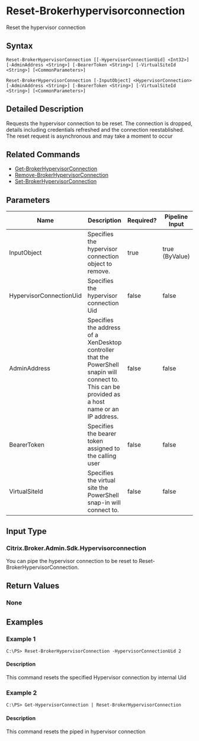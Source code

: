 ﻿
# Reset-Brokerhypervisorconnection
Reset the hypervisor connection
## Syntax
```
Reset-BrokerHypervisorConnection [[-HypervisorConnectionUid] <Int32>] [-AdminAddress <String>] [-BearerToken <String>] [-VirtualSiteId <String>] [<CommonParameters>]

Reset-BrokerHypervisorConnection [-InputObject] <HypervisorConnection> [-AdminAddress <String>] [-BearerToken <String>] [-VirtualSiteId <String>] [<CommonParameters>]
```
## Detailed Description
Requests the hypervisor connection to be reset. The connection is dropped, details including credentials refreshed and the connection reestablished. The reset request is asynchronous and may take a moment to occur


## Related Commands

* [Get-BrokerHypervisorConnection](./Get-BrokerHypervisorConnection/)
* [Remove-BrokerHypervisorConnection](./Remove-BrokerHypervisorConnection/)
* [Set-BrokerHypervisorConnection](./Set-BrokerHypervisorConnection/)
## Parameters
| Name   | Description | Required? | Pipeline Input | Default Value |
| --- | --- | --- | --- | --- |
| InputObject | Specifies the hypervisor connection object to remove. | true | true (ByValue) |  |
| HypervisorConnectionUid | Specifies the hypervisor connection Uid | false | false |  |
| AdminAddress | Specifies the address of a XenDesktop controller that the PowerShell snapin will connect to. This can be provided as a host name or an IP address. | false | false | Localhost. Once a value is provided by any cmdlet, this value will become the default. |
| BearerToken | Specifies the bearer token assigned to the calling user | false | false |  |
| VirtualSiteId | Specifies the virtual site the PowerShell snap-in will connect to. | false | false |  |

## Input Type

### Citrix.Broker.Admin.Sdk.Hypervisorconnection
You can pipe the hypervisor connection to be reset to Reset-BrokerHypervisorConnection.
## Return Values

### None

## Examples

### Example 1
```
C:\PS> Reset-BrokerHypervisorConnection -HypervisorConnectionUid 2
```
#### Description
This command resets the specified Hypervisor connection by internal Uid
### Example 2
```
C:\PS> Get-HypervisorConnection | Reset-BrokerHypervisorConnection
```
#### Description
This command resets the piped in hypervisor connection
